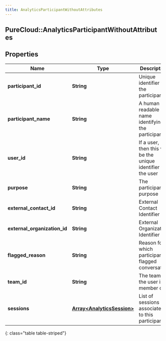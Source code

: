```yaml
---
title: AnalyticsParticipantWithoutAttributes
---
```

## PureCloud::AnalyticsParticipantWithoutAttributes

## Properties

|Name | Type | Description | Notes|
|------------ | ------------- | ------------- | -------------|
| **participant_id** | **String** | Unique identifier for the participant | [optional] |
| **participant_name** | **String** | A human readable name identifying the participant | [optional] |
| **user_id** | **String** | If a user, then this will be the unique identifier for the user | [optional] |
| **purpose** | **String** | The participant&#39;s purpose | [optional] |
| **external_contact_id** | **String** | External Contact Identifier | [optional] |
| **external_organization_id** | **String** | External Organization Identifier | [optional] |
| **flagged_reason** | **String** | Reason for which participant flagged conversation | [optional] |
| **team_id** | **String** | The team id the user is a member of | [optional] |
| **sessions** | [**Array&lt;AnalyticsSession&gt;**](AnalyticsSession.html) | List of sessions associated to this participant | [optional] |
{: class="table table-striped"}


